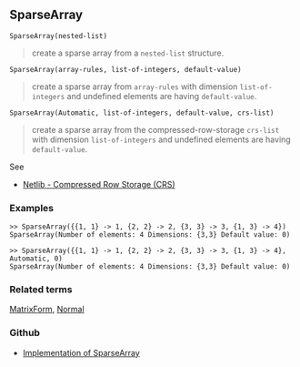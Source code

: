 ## SparseArray

```
SparseArray(nested-list)
```

> create a sparse array from a `nested-list` structure.

```
SparseArray(array-rules, list-of-integers, default-value)
```

> create a sparse array from `array-rules` with dimension `list-of-integers` and undefined elements are having `default-value`.

```
SparseArray(Automatic, list-of-integers, default-value, crs-list)
```

> create a sparse array from the compressed-row-storage `crs-list` with dimension `list-of-integers` and undefined elements are having `default-value`.

See
* [Netlib - Compressed Row Storage (CRS)](http://netlib.org/utk/papers/templates/node91.html)

### Examples

``` 
>> SparseArray({{1, 1} -> 1, {2, 2} -> 2, {3, 3} -> 3, {1, 3} -> 4}) 
SparseArray(Number of elements: 4 Dimensions: {3,3} Default value: 0)

>> SparseArray({{1, 1} -> 1, {2, 2} -> 2, {3, 3} -> 3, {1, 3} -> 4}, Automatic, 0)
SparseArray(Number of elements: 4 Dimensions: {3,3} Default value: 0)
```

### Related terms  
[MatrixForm](MatrixForm.md), [Normal](Normal.md)

### Github

* [Implementation of SparseArray](https://github.com/axkr/symja_android_library/blob/master/symja_android_library/matheclipse-core/src/main/java/org/matheclipse/core/builtin/SparseArrayFunctions.java#L170) 
